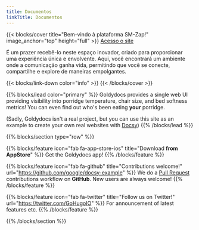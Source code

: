 ```yaml
---
title: Documentos
linkTitle: Documentos
---
```


{{< blocks/cover title="Bem-vindo à plataforma SM-Zap!" image_anchor="top" height="full" >}}
<a class="btn btn-lg btn-secondary me-3 mb-4 " href="https://app.smzap.tech/">Acesso o site <i class=""></i>
</a>
<p class="lead mt-5">É um prazer recebê-lo neste espaço inovador, criado para proporcionar uma experiência única e envolvente. Aqui, você encontrará um ambiente onde a comunicação ganha vida, permitindo que você se conecte, compartilhe e explore de maneiras empolgantes.</p>
{{< blocks/link-down color="info" >}}
{{< /blocks/cover >}}


{{% blocks/lead color="primary" %}}
Goldydocs provides a single web UI providing visibility into porridge
temperature, chair size, and bed softness metrics! You can even find out who's
been eating **your** porridge.

(Sadly, Goldydocs isn't a real project, but you can use this site as an example
to create your own real websites with [Docsy](https://docsy.dev))
{{% /blocks/lead %}}

{{% blocks/section type="row" %}}

{{% blocks/feature icon="fab fa-app-store-ios" title="Download **from AppStore**" %}}
Get the Goldydocs app!
{{% /blocks/feature %}}

{{% blocks/feature icon="fab fa-github" title="Contributions welcome!"
    url="https://github.com/google/docsy-example" %}}
We do a [Pull Request](https://github.com/google/docsy-example/pulls)
contributions workflow on **GitHub**. New users are always welcome!
{{% /blocks/feature %}}

{{% blocks/feature icon="fab fa-twitter" title="Follow us on Twitter!"
    url="https://twitter.com/GoHugoIO" %}}
For announcement of latest features etc.
{{% /blocks/feature %}}

{{% /blocks/section %}}
